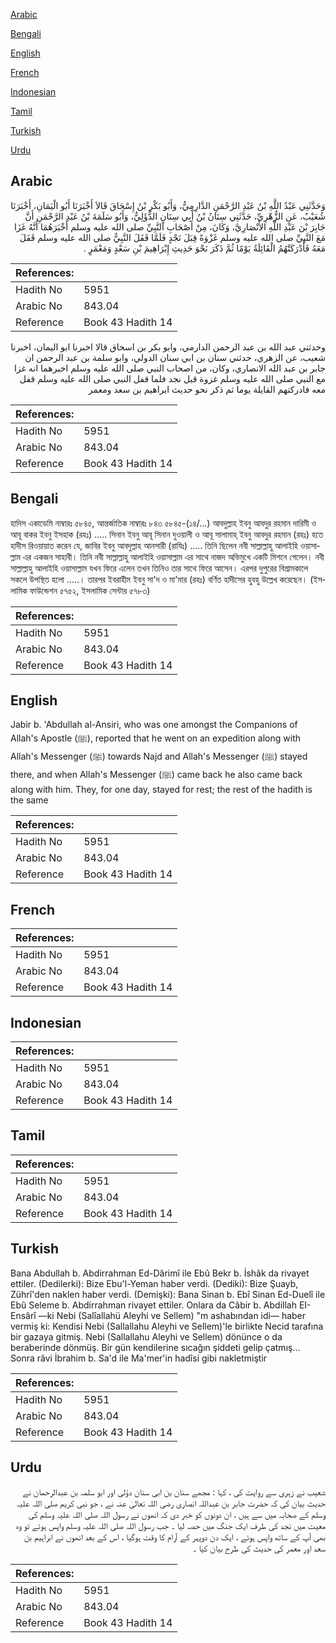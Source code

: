 [Arabic](#arabic)

[Bengali](#bengali)

[English](#english)

[French](#french)

[Indonesian](#indonesian)

[Tamil](#tamil)

[Turkish](#turkish)

[Urdu](#urdu)

## Arabic


<div dir="rtl" lang="ar" style={{fontSize:'larger',backgroundColor:'#f8f9fa',padding:20}}>
وَحَدَّثَنِي عَبْدُ اللَّهِ بْنُ عَبْدِ الرَّحْمَنِ الدَّارِمِيُّ، وَأَبُو بَكْرِ بْنُ إِسْحَاقَ قَالاَ أَخْبَرَنَا أَبُو الْيَمَانِ، أَخْبَرَنَا شُعَيْبٌ، عَنِ الزُّهْرِيِّ، حَدَّثَنِي سِنَانُ بْنُ أَبِي سِنَانٍ الدُّؤَلِيُّ، وَأَبُو سَلَمَةَ بْنُ عَبْدِ الرَّحْمَنِ أَنَّ جَابِرَ بْنَ عَبْدِ اللَّهِ الأَنْصَارِيَّ، وَكَانَ، مِنْ أَصْحَابِ النَّبِيِّ صلى الله عليه وسلم أَخْبَرَهُمَا أَنَّهُ غَزَا مَعَ النَّبِيِّ صلى الله عليه وسلم غَزْوَةً قِبَلَ نَجْدٍ فَلَمَّا قَفَلَ النَّبِيُّ صلى الله عليه وسلم قَفَلَ مَعَهُ فَأَدْرَكَتْهُمُ الْقَائِلَةُ يَوْمًا ثُمَّ ذَكَرَ نَحْوَ حَدِيثِ إِبْرَاهِيمَ بْنِ سَعْدٍ وَمَعْمَرٍ ‏.‏
</div>
<div style={{backgroundColor:'#f8f9fa',padding:20, marginBottom: 10}}><table> <thead> <tr> <th>References:</th> <th></th> </tr> </thead> <tbody><tr><td>Hadith No</td><td>5951</td></tr><tr><td>Arabic No</td><td>843.04</td></tr><tr><td>Reference</td><td>Book 43 Hadith 14</td></tr></tbody></table></div>


<div dir="rtl" lang="ar" style={{fontSize:'larger',backgroundColor:'#f8f9fa',padding:20}}>
وحدثني عبد الله بن عبد الرحمن الدارمي، وابو بكر بن اسحاق قالا اخبرنا ابو اليمان، اخبرنا شعيب، عن الزهري، حدثني سنان بن ابي سنان الدولي، وابو سلمة بن عبد الرحمن ان جابر بن عبد الله الانصاري، وكان، من اصحاب النبي صلى الله عليه وسلم اخبرهما انه غزا مع النبي صلى الله عليه وسلم غزوة قبل نجد فلما قفل النبي صلى الله عليه وسلم قفل معه فادركتهم القايلة يوما ثم ذكر نحو حديث ابراهيم بن سعد ومعمر
</div>
<div style={{backgroundColor:'#f8f9fa',padding:20, marginBottom: 10}}><table> <thead> <tr> <th>References:</th> <th></th> </tr> </thead> <tbody><tr><td>Hadith No</td><td>5951</td></tr><tr><td>Arabic No</td><td>843.04</td></tr><tr><td>Reference</td><td>Book 43 Hadith 14</td></tr></tbody></table></div>

## Bengali


<div dir="ltr" lang="bn" style={{fontSize:'larger',backgroundColor:'#f8f9fa',padding:20}}>
হাদিস একাডেমি নাম্বারঃ ৫৮৪৫, আন্তর্জাতিক নাম্বারঃ ৮৪৩ ৫৮৪৫-(১৪/...) আবদুল্লাহ ইবনু আবদুর রহমান দারিমী ও আবূ বাকর ইবনু ইসহাক (রহঃ) ..... সিনান ইবনু আবূ সিনান দুওয়ালী ও আবূ সালামাহ্ ইবনু আবদুর রহমান (রহঃ) হতে হাদীস রিওয়ায়াত করেন যে, জাবির ইবনু আবদুল্লাহ আনসারী (রাযিঃ) ..... তিনি ছিলেন নবী সাল্লাল্লাহু আলাইহি ওয়াসাল্লাম এর একজন সাহাবী। তিনি নবী সাল্লাল্লাহু আলাইহি ওয়াসাল্লাম এর সাথে নাজদ অভিমুখে একটি মিশনে গেলেন। নবী সাল্লাল্লাহু আলাইহি ওয়াসাল্লাম যখন ফিরে এলেন তখন তিনিও তার সাথে ফিরে আসেন। এরপর দুপুরের বিশ্রামকালে সকলে উপস্থিত হলো .....। তারপর ইবরাহীম ইবনু সা'দ ও মা'মার (রহঃ) বর্ণিত হাদীসের হুবহু উল্লেখ করেছেন। (ইসলামিক ফাউন্ডেশন ৫৭৫২, ইসলামিক সেন্টার ৫৭৮৩)
</div>
<div style={{backgroundColor:'#f8f9fa',padding:20, marginBottom: 10}}><table> <thead> <tr> <th>References:</th> <th></th> </tr> </thead> <tbody><tr><td>Hadith No</td><td>5951</td></tr><tr><td>Arabic No</td><td>843.04</td></tr><tr><td>Reference</td><td>Book 43 Hadith 14</td></tr></tbody></table></div>

## English


<div dir="ltr" lang="en" style={{fontSize:'larger',backgroundColor:'#f8f9fa',padding:20}}>
Jabir b. 'Abdullah al-Ansiri, who was one amongst the Companions of Allah's Apostle (ﷺ), reported that he went on an expedition along with Allah's Messenger (ﷺ) towards Najd and Allah's Messenger (ﷺ) stayed there, and when Allah's Messenger (ﷺ) came back he also came back along with him. They, for one day, stayed for rest; the rest of the hadith is the same
</div>
<div style={{backgroundColor:'#f8f9fa',padding:20, marginBottom: 10}}><table> <thead> <tr> <th>References:</th> <th></th> </tr> </thead> <tbody><tr><td>Hadith No</td><td>5951</td></tr><tr><td>Arabic No</td><td>843.04</td></tr><tr><td>Reference</td><td>Book 43 Hadith 14</td></tr></tbody></table></div>

## French


<div dir="ltr" lang="fr" style={{fontSize:'larger',backgroundColor:'#f8f9fa',padding:20}}>

</div>
<div style={{backgroundColor:'#f8f9fa',padding:20, marginBottom: 10}}><table> <thead> <tr> <th>References:</th> <th></th> </tr> </thead> <tbody><tr><td>Hadith No</td><td>5951</td></tr><tr><td>Arabic No</td><td>843.04</td></tr><tr><td>Reference</td><td>Book 43 Hadith 14</td></tr></tbody></table></div>

## Indonesian


<div dir="ltr" lang="id" style={{fontSize:'larger',backgroundColor:'#f8f9fa',padding:20}}>

</div>
<div style={{backgroundColor:'#f8f9fa',padding:20, marginBottom: 10}}><table> <thead> <tr> <th>References:</th> <th></th> </tr> </thead> <tbody><tr><td>Hadith No</td><td>5951</td></tr><tr><td>Arabic No</td><td>843.04</td></tr><tr><td>Reference</td><td>Book 43 Hadith 14</td></tr></tbody></table></div>

## Tamil


<div dir="ltr" lang="ta" style={{fontSize:'larger',backgroundColor:'#f8f9fa',padding:20}}>

</div>
<div style={{backgroundColor:'#f8f9fa',padding:20, marginBottom: 10}}><table> <thead> <tr> <th>References:</th> <th></th> </tr> </thead> <tbody><tr><td>Hadith No</td><td>5951</td></tr><tr><td>Arabic No</td><td>843.04</td></tr><tr><td>Reference</td><td>Book 43 Hadith 14</td></tr></tbody></table></div>

## Turkish


<div dir="ltr" lang="tr" style={{fontSize:'larger',backgroundColor:'#f8f9fa',padding:20}}>
Bana Abdullah b. Abdirrahman Ed-Dârimî ile Ebû Bekr b. İshâk da rivayet ettiler. (Dedilerki): Bize Ebu'l-Yeman haber verdi. (Dediki): Bize Şuayb, Zührî'den naklen haber verdi. (Demişki): Bana Sinan b. Ebî Sinan Ed-Duelî ile Ebû Seleme b. Abdirrahman rivayet ettiler. Onlara da Câbir b. Abdillah EI-Ensârî —ki Nebi (Salîallahü Aleyhi ve Sellem) "m ashabından idi— haber vermiş ki: Kendisi Nebi (Sallallahu Aleyhi ve Sellem)'le birlikte Necid tarafına bir gazaya gitmiş. Nebi (Sallallahu Aleyhi ve Sellem) dönünce o da beraberinde dönmüş. Bir gün kendilerine sıcağın şiddeti gelip çatmış... Sonra râvi İbrahim b. Sa'd ile Ma'mer'in hadîsi gibi nakletmiştir
</div>
<div style={{backgroundColor:'#f8f9fa',padding:20, marginBottom: 10}}><table> <thead> <tr> <th>References:</th> <th></th> </tr> </thead> <tbody><tr><td>Hadith No</td><td>5951</td></tr><tr><td>Arabic No</td><td>843.04</td></tr><tr><td>Reference</td><td>Book 43 Hadith 14</td></tr></tbody></table></div>

## Urdu


<div dir="rtl" lang="ur" style={{fontSize:'larger',backgroundColor:'#f8f9fa',padding:20}}>
شعیب نے زہری سے روایت کی ، کہا : مجھے سنان بن ابی سنان دؤلی اور ابو سلمہ بن عبدالرحمان نے حدیث بیان کی کہ حضرت جابر بن عبداللہ انصاری رضی اللہ تعالیٰ عنہ نے ، جو نبی کریم صلی اللہ علیہ وسلم کے صحابہ میں سے ہیں ، ان دونوں کو خبر دی کہ انھوں نے رسول اللہ صلی اللہ علیہ وسلم کی معیت میں نجد کی طرف ایک جنگ میں حصہ لیا ۔ جب رسول اللہ صلی اللہ علیہ وسلم واپس ہوئے تو وہ بھی آپ کے ساتھ واپس ہوئے ، ایک دن دوپہر کے آرام کا وقت ہوگیا ، اس کے بعد انھوں نے ابراہیم بن سعد اور معمر کی حدیث کی طرح بیان کیا ۔
</div>
<div style={{backgroundColor:'#f8f9fa',padding:20, marginBottom: 10}}><table> <thead> <tr> <th>References:</th> <th></th> </tr> </thead> <tbody><tr><td>Hadith No</td><td>5951</td></tr><tr><td>Arabic No</td><td>843.04</td></tr><tr><td>Reference</td><td>Book 43 Hadith 14</td></tr></tbody></table></div>